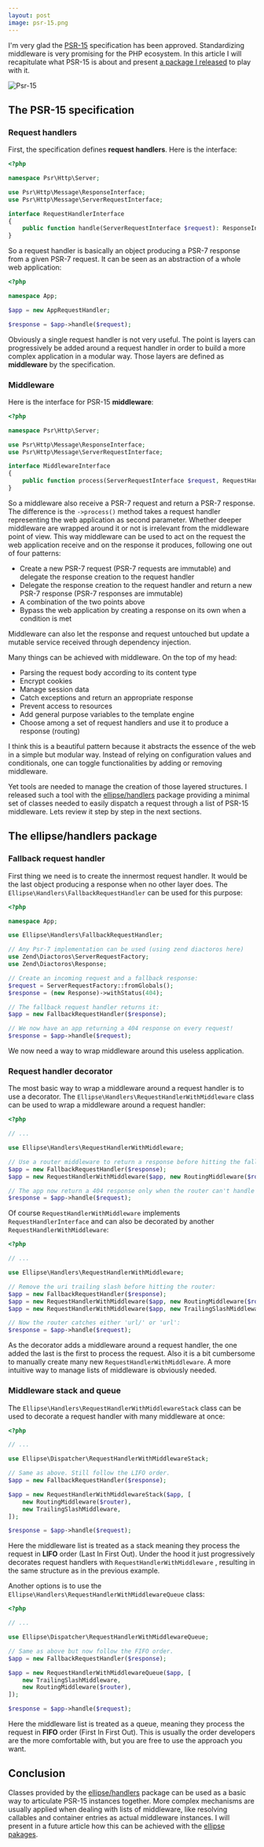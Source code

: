 ```yaml
---
layout: post
image: psr-15.png
---
```


I'm very glad the [PSR-15](https://www.php-fig.org/psr/psr-15/) specification has been approved. Standardizing middleware is very promising for the PHP ecosystem. In this article I will recapitulate what PSR-15 is about and present [a package I released](https://github.com/ellipsephp/handlers) to play with it.

![Psr-15](/images/psr-15.png)

## The PSR-15 specification

### Request handlers

First, the specification defines **request handlers**. Here is the interface:

```php
<?php

namespace Psr\Http\Server;

use Psr\Http\Message\ResponseInterface;
use Psr\Http\Message\ServerRequestInterface;

interface RequestHandlerInterface
{
    public function handle(ServerRequestInterface $request): ResponseInterface;
}
```

So a request handler is basically an object producing a PSR-7 response from a given PSR-7 request. It can be seen as an abstraction of a whole web application:

```php
<?php

namespace App;

$app = new AppRequestHandler;

$response = $app->handle($request);
```

Obviously a single request handler is not very useful. The point is layers can progressively be added around a request handler in order to build a more complex application in a modular way. Those layers are defined as **middleware** by the specification.

### Middleware

Here is the interface for PSR-15 **middleware**:

```php
<?php

namespace Psr\Http\Server;

use Psr\Http\Message\ResponseInterface;
use Psr\Http\Message\ServerRequestInterface;

interface MiddlewareInterface
{
    public function process(ServerRequestInterface $request, RequestHandlerInterface $handler): ResponseInterface;
}
```

So a middleware also receive a PSR-7 request and return a PSR-7 response. The difference is the `->process()` method takes a request handler representing the web application as second parameter. Whether deeper middleware are wrapped around it or not is irrelevant from the middleware point of view. This way middleware can be used to act on the request the web application receive and on the response it produces, following one out of four patterns:

- Create a new PSR-7 request (PSR-7 requests are immutable) and delegate the response creation to the request handler
- Delegate the response creation to the request handler and return a new PSR-7 response (PSR-7 responses are immutable)
- A combination of the two points above
- Bypass the web application by creating a response on its own when a condition is met

Middleware can also let the response and request untouched but update a mutable service received through dependency injection.

Many things can be achieved with middleware. On the top of my head:

- Parsing the request body according to its content type
- Encrypt cookies
- Manage session data
- Catch exceptions and return an appropriate response
- Prevent access to resources
- Add general purpose variables to the template engine
- Choose among a set of request handlers and use it to produce a response (routing)

I think this is a beautiful pattern because it abstracts the essence of the web in a simple but modular way. Instead of relying on configuration values and conditionals, one can toggle functionalities by adding or removing middleware.

Yet tools are needed to manage the creation of those layered structures. I released such a tool with the [ellipse/handlers](https://githib.com/ellipsephp/handlers) package providing a minimal set of classes needed to easily dispatch a request through a list of PSR-15 middleware. Lets review it step by step in the next sections.

## The ellipse/handlers package

### Fallback request handler

First thing we need is to create the innermost request handler. It would be the last object producing a response when no other layer does. The `Ellipse\Handlers\FallbackRequestHandler` can be used for this purpose:

```php
<?php

namespace App;

use Ellipse\Handlers\FallbackRequestHandler;

// Any Psr-7 implementation can be used (using zend diactoros here)
use Zend\Diactoros\ServerRequestFactory;
use Zend\Diactoros\Response;

// Create an incoming request and a fallback response:
$request = ServerRequestFactory::fromGlobals();
$response = (new Response)->withStatus(404);

// The fallback request handler returns it:
$app = new FallbackRequestHandler($response);

// We now have an app returning a 404 response on every request!
$response = $app->handle($request);
```

We now need a way to wrap middleware around this useless application.

### Request handler decorator

The most basic way to wrap a middleware around a request handler is to use a decorator. The `Ellipse\Handlers\RequestHandlerWithMiddleware` class can be used to wrap a middleware around a request handler:

```php
<?php

// ...

use Ellipse\Handlers\RequestHandlerWithMiddleware;

// Use a router middleware to return a response before hitting the fallback:
$app = new FallbackRequestHandler($response);
$app = new RequestHandlerWithMiddleware($app, new RoutingMiddleware($router));

// The app now return a 404 response only when the router can't handle the request:
$response = $app->handle($request);
```

Of course `RequestHandlerWithMiddleware` implements `RequestHandlerInterface` and can also be decorated by another `RequestHandlerWithMiddleware`:

```php
<?php

// ...

use Ellipse\Handlers\RequestHandlerWithMiddleware;

// Remove the uri trailing slash before hitting the router:
$app = new FallbackRequestHandler($response);
$app = new RequestHandlerWithMiddleware($app, new RoutingMiddleware($router));
$app = new RequestHandlerWithMiddleware($app, new TrailingSlashMiddleware);

// Now the router catches either 'url/' or 'url':
$response = $app->handle($request);
```

As the decorator adds a middleware around a request handler, the one added the last is the first to process the request. Also it is a bit cumbersome to manually create many new `RequestHandlerWithMiddleware`.  A more intuitive way to manage lists of middleware is obviously needed.

### Middleware stack and queue

The `Ellipse\Handlers\RequestHandlerWithMiddlewareStack` class can be used to decorate a request handler with many middleware at once:

```php
<?php

// ...

use Ellipse\Dispatcher\RequestHandlerWithMiddlewareStack;

// Same as above. Still follow the LIFO order.
$app = new FallbackRequestHandler($response);

$app = new RequestHandlerWithMiddlewareStack($app, [
    new RoutingMiddleware($router),
    new TrailingSlashMiddleware,
]);

$response = $app->handle($request);
```

Here the middleware list is treated as a stack meaning they process the request in **LIFO** order (Last In First Out). Under the hood it just progressively decorates request handlers with `RequestHandlerWithMiddleware` , resulting in the same structure as in the previous example.

Another options is to use the `Ellipse\Handlers\RequestHandlerWithMiddlewareQueue` class:

```php
<?php

// ...

use Ellipse\Dispatcher\RequestHandlerWithMiddlewareQueue;

// Same as above but now follow the FIFO order.
$app = new FallbackRequestHandler($response);

$app = new RequestHandlerWithMiddlewareQueue($app, [
    new TrailingSlashMiddleware,
    new RoutingMiddleware($router),
]);

$response = $app->handle($request);
```

Here the middleware list is treated as a queue, meaning they process the request in **FIFO** order (First In First Out). This is usually the order developers are the more comfortable with, but you are free to use the approach you want.

## Conclusion

Classes provided by the [ellipse/handlers](https://githib.com/ellipsephp/handlers) package can be used as a basic way to articulate PSR-15 instances together. More complex mechanisms are usually applied when dealing with lists of middleware, like resolving callables and container entries as actual middleware instances. I will present in a future article how this can be achieved with the [ellipse pakages](https://githib.com/ellipsephp).
